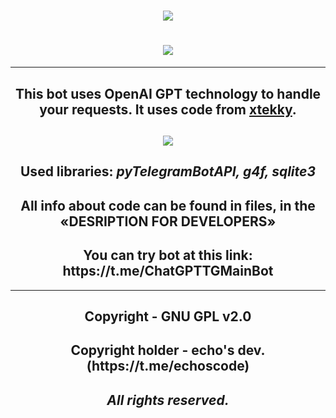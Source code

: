 <h1 align=center><img src="https://readme-typing-svg.herokuapp.com?font=Fira+Code&size=50&pause=1000&color=FFFFFF&center=true&vCenter=true&width=500&lines=ChatGPT+Telegram"></h1>
<h1 align=center><img src="https://github.com/echocomplex/main/assets/102752755/37dcfe2f-6894-4a83-b2a5-6558cd82484c"></h1>

--- 

<h2 align=center>This bot uses OpenAI GPT technology to handle your requests. It uses code from <a href="https://github.com/echocomplex/xtekky/gpt4free">xtekky</a>.</h2>

<h2 align=center><img src="https://github.com/echocomplex/main/assets/102752755/7e637063-2ec2-4ed2-a94d-992eb7343448"></h2>

<h2 align=center>Used libraries: <i>pyTelegramBotAPI, g4f, sqlite3</i></h2>

<h2 align=center>All info about code can be found in files, in the «DESRIPTION FOR DEVELOPERS»</h2>

<h2 align=center>You can try bot at this link: https://t.me/ChatGPTTGMainBot</h2>

---

<h2 align=center><b>Copyright - GNU GPL v2.0</b></h2>
<h2 align=center><b>Copyright holder - echo's dev. (https://t.me/echoscode)</b></h2>
<h2 align=center><b><i>All rights reserved.</i></b></h2>
